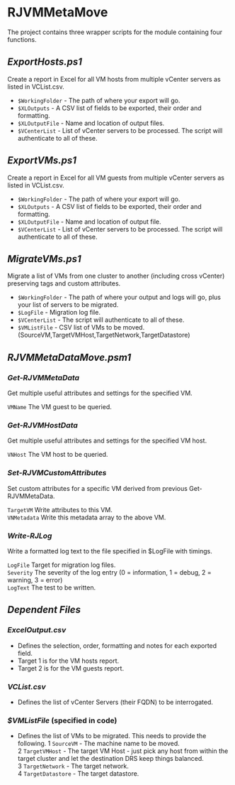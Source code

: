 # RJVMMetaMove

The project contains three wrapper scripts for the module containing four functions.

## *ExportHosts.ps1*
Create a report in Excel for all VM hosts from multiple vCenter servers as listed in VCList.csv.

- `$WorkingFolder` - The path of where your export will go.<br>
- `$XLOutputs` - A CSV list of fields to be exported, their order and formatting.<br>
- `$XLOutputFile` - Name and location of output files.<br>
- `$VCenterList` - List of vCenter servers to be processed.  The script will authenticate to all of these.<br>

## *ExportVMs.ps1*
Create a report in Excel for all VM guests from multiple vCenter servers as listed in VCList.csv.

- `$WorkingFolder` - The path of where your export will go.<br>
- `$XLOutputs` - A CSV list of fields to be exported, their order and formatting.<br>
- `$XLOutputFile` - Name and location of output file.<br>
- `$VCenterList` - List of vCenter servers to be processed.  The script will authenticate to all of these.<br>

## *MigrateVMs.ps1*
Migrate a list of VMs from one cluster to another (including cross vCenter) preserving tags and custom attributes.

- `$WorkingFolder` - The path of where your output and logs will go, plus your list of servers to be migrated.<br>
- `$LogFile` - Migration log file.<br>
- `$VCenterList` -   The script will authenticate to all of these.<br>
- `$VMListFile` - CSV list of VMs to be moved. (SourceVM,TargetVMHost,TargetNetwork,TargetDatastore)<br>

## *RJVMMetaDataMove.psm1*
### *Get-RJVMMetaData*
Get multiple useful attributes and settings for the specified VM.

`VMName` The VM guest to be queried.<br>

### *Get-RJVMHostData*
Get multiple useful attributes and settings for the specified VM host.

`VNHost` The VM host to be queried.<br>

### *Set-RJVMCustomAttributes*
Set custom attributes for a specific VM derived from previous Get-RJVMMetaData.

`TargetVM` Write attributes to this VM.<br>
`VNMetadata` Write this metadata array to the above VM.<br>

### *Write-RJLog*
Write a formatted log text to the file specified in $LogFile with timings.

`LogFile` Target for migration log files.<br>
`Severity` The severity of the log entry (0 = information, 1 = debug, 2 = warning, 3 = error)<br>
`LogText` The test to be written.<br>

## *Dependent Files*
### *ExcelOutput.csv*
- Defines the selection, order, formatting and notes for each exported field.<br>
- Target 1 is for the VM hosts report.<br>
- Target 2 is for the VM guests report.<br>

### *VCList.csv*
- Defines the list of vCenter Servers (their FQDN) to be interrogated.

### *$VMListFile* (specified in code)
- Defines the list of VMs to be migrated.  This needs to provide the following.
1 `SourceVM` - The machine name to be moved.<br>
2 `TargetVMHost` - The target VM Host - just pick any host from within the target cluster and let the destination DRS keep things balanced.<br>
3 `TargetNetwork` - The target network.<br>
4 `TargetDatastore` - The target datastore.<br>
